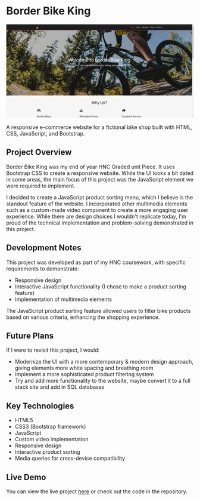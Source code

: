 # Border Bike King

![Project Preview](Projectoverview.PNG)

A responsive e-commerce website for a fictional bike shop built with HTML, CSS, JavaScript, and Bootstrap.

## Project Overview

Border Bike King was my end of year HNC Graded unit Piece. It uses Bootstrap CSS to create a responsive website. While the UI looks a bit dated in some areas, the main focus of this project was the JavaScript element we were required to implement.

I decided to create a JavaScript product sorting menu, which I believe is the standout feature of the website. I incorporated other multimedia elements such as a custom-made video component to create a more engaging user experience. While there are design choices I wouldn't replicate today, I'm proud of the technical implementation and problem-solving demonstrated in this project. 

## Development Notes

This project was developed as part of my HNC coursework, with specific requirements to demonstrate:

- Responsive design 
- Interactive JavaScript functionality (I chose to make a product sorting feature)
- Implementation of multimedia elements

The JavaScript product sorting feature allowed users to filter bike products based on various criteria, enhancing the shopping experience. 

## Future Plans

If I were to revisit this project, I would:

- Modernize the UI with a more contemporary & modern design approach, giving elements more white spacing and breathing room
- Implement a more sophisticated product filtering system
- Try and add more functionality to the website, maybe convert it to a full stack site and add in SQL databases


## Key Technologies

- HTML5
- CSS3 (Bootstrap framework)
- JavaScript
- Custom video implementation
- Responsive design
- Interactive product sorting
- Media queries for cross-device compatibility

## Live Demo

You can view the live project [here](http://webdev.edinburghcollege.ac.uk/~HNCWEBMR11/BikeKingBorders/index.html) or check out the code in the repository.
